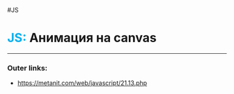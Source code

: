 #JS
# <font color="#00b0f0">JS:</font> Анимация на canvas
---
### Outer links:
- https://metanit.com/web/javascript/21.13.php